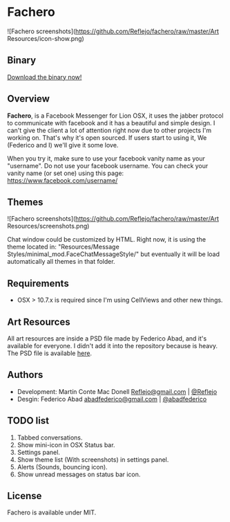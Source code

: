 # Fachero

![Fachero screenshots](https://github.com/Reflejo/fachero/raw/master/Art Resources/icon-show.png)

## Binary

[Download the binary now!](https://docs.google.com/uc?export=download&id=0B3ePxTb-QRumTnVaYU5SRUk1ZnM)

## Overview

**Fachero**, is a Facebook Messenger for Lion OSX, it uses the jabber protocol to communicate with facebook and it has a beautiful and simple design. I can't give the client a lot of attention right now due to other projects I'm working on. That's why it's open sourced. If users start to using it, We (Federico and I) we'll give it some love.

When you try it, make sure to use your facebook vanity name as your "username". Do not use your facebook username. You can check your vanity name (or set one) using this page: <https://www.facebook.com/username/>

## Themes

![Fachero screenshots](https://github.com/Reflejo/fachero/raw/master/Art Resources/screenshots.png)

Chat window could be customized by HTML. Right now, it is using the theme located in: "Resources/Message Styles/minimal_mod.FaceChatMessageStyle/" but eventually it will be load automatically all themes in that folder.

## Requirements

 * OSX > 10.7.x is required since I'm using CellViews and other new things.

## Art Resources

All art resources are inside a PSD file made by Federico Abad, and it's available for everyone. I didn't add it into the repository because is heavy. The PSD file is available [here](https://docs.google.com/uc?export=download&id=0B3ePxTb-QRumRWt6ZTJMVjhGbkE).

## Authors

 * Development: Martín Conte Mac Donell <Reflejo@gmail.com> | [@Reflejo](https://twitter.com/reflejo)
 * Desgin: Federico Abad <abadfederico@gmail.com> | [@abadfederico](https://twitter.com/abadfederico)

## TODO list

 1. Tabbed conversations.
 2. Show mini-icon in OSX Status bar.
 3. Settings panel.
 4. Show theme list (With screenshots) in settings panel.
 5. Alerts (Sounds, bouncing icon).
 6. Show unread messages on status bar icon.
 
## License

Fachero is available under MIT.